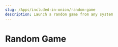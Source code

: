 ```yaml
---
slug: /Apps/included-in-onion/random-game
description: Launch a random game from any system
---
```


# Random Game

